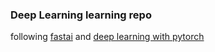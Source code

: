 ### Deep Learning learning repo 

following [fastai](https://github.com/fastai/fastbook) and [deep learning with pytorch](https://www.amazon.com/Deep-Learning-PyTorch-Eli-Stevens/dp/1617295264)
